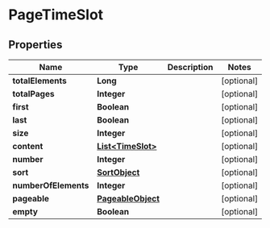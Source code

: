 # PageTimeSlot

## Properties
Name | Type | Description | Notes
------------ | ------------- | ------------- | -------------
**totalElements** | **Long** |  |  [optional]
**totalPages** | **Integer** |  |  [optional]
**first** | **Boolean** |  |  [optional]
**last** | **Boolean** |  |  [optional]
**size** | **Integer** |  |  [optional]
**content** | [**List&lt;TimeSlot&gt;**](TimeSlot.md) |  |  [optional]
**number** | **Integer** |  |  [optional]
**sort** | [**SortObject**](SortObject.md) |  |  [optional]
**numberOfElements** | **Integer** |  |  [optional]
**pageable** | [**PageableObject**](PageableObject.md) |  |  [optional]
**empty** | **Boolean** |  |  [optional]
